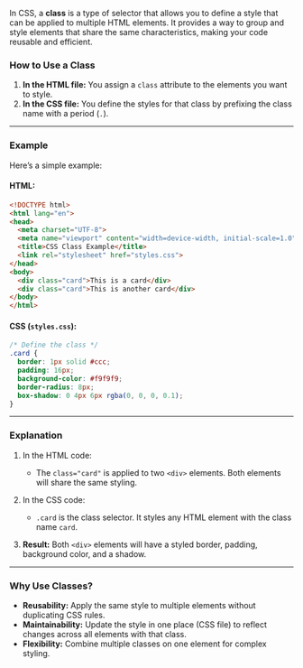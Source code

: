 In CSS, a **class** is a type of selector that allows you to define a style that can be applied to multiple HTML elements. It provides a way to group and style elements that share the same characteristics, making your code reusable and efficient.

### **How to Use a Class**
1. **In the HTML file:** You assign a `class` attribute to the elements you want to style.
2. **In the CSS file:** You define the styles for that class by prefixing the class name with a period (`.`).

---

### **Example**

Here’s a simple example:

#### HTML:
```html
<!DOCTYPE html>
<html lang="en">
<head>
  <meta charset="UTF-8">
  <meta name="viewport" content="width=device-width, initial-scale=1.0">
  <title>CSS Class Example</title>
  <link rel="stylesheet" href="styles.css">
</head>
<body>
  <div class="card">This is a card</div>
  <div class="card">This is another card</div>
</body>
</html>
```

#### CSS (`styles.css`):
```css
/* Define the class */
.card {
  border: 1px solid #ccc;
  padding: 16px;
  background-color: #f9f9f9;
  border-radius: 8px;
  box-shadow: 0 4px 6px rgba(0, 0, 0, 0.1);
}
```

---

### **Explanation**
1. In the HTML code:
   - The `class="card"` is applied to two `<div>` elements. Both elements will share the same styling.

2. In the CSS code:
   - `.card` is the class selector. It styles any HTML element with the class name `card`.

3. **Result:** Both `<div>` elements will have a styled border, padding, background color, and a shadow.

---

### **Why Use Classes?**
- **Reusability:** Apply the same style to multiple elements without duplicating CSS rules.
- **Maintainability:** Update the style in one place (CSS file) to reflect changes across all elements with that class.
- **Flexibility:** Combine multiple classes on one element for complex styling.

